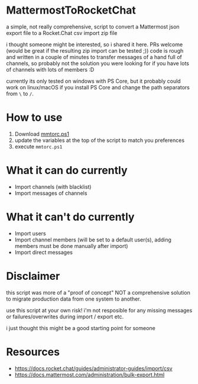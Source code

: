 # MattermostToRocketChat
a simple, not really comprehensive, script to convert a Mattermost json export file to a Rocket.Chat csv import zip file

i thought someone might be interested, so i shared it here. PRs welcome (would be great if the resulting zip import can be tested ;))
code is rough and written in a couple of minutes to transfer messages of a hand full of channels, so probably not the solution you were looking for if you have lots of channels with lots of members :D

currently its only tested on windows with PS Core, but it probably could work on linux/macOS if you install PS Core and change the path separators from `\` to `/`.

# How to use
1. Download [mmtorc.ps1](https://github.com/stylefish/MattermostToRocketChat/raw/master/mmtorc.ps1)
2. update the variables at the top of the script to match you preferences
3. execute `mmtorc.ps1`

# What it can do currently
- Import channels (with blacklist)
- Import messages of channels

# What it can't do currently
- Import users
- Import channel members (will be set to a default user(s), adding members must be done manually after import)
- Import direct messages

# Disclaimer
this script was more of a "proof of concept" NOT a comprehensive solution to migrate production data from one system to another.

use this script at your own risk!
i'm not resposible for any missing messages or failures/overwrites during import / export etc.

i just thought this might be a good starting point for someone

# Resources
- https://docs.rocket.chat/guides/administrator-guides/import/csv
- https://docs.mattermost.com/administration/bulk-export.html
